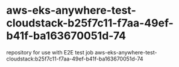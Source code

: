 # aws-eks-anywhere-test-cloudstack-b25f7c11-f7aa-49ef-b41f-ba163670051d-74
repository for use with E2E test job aws-eks-anywhere-test-cloudstack:b25f7c11-f7aa-49ef-b41f-ba163670051d-74
